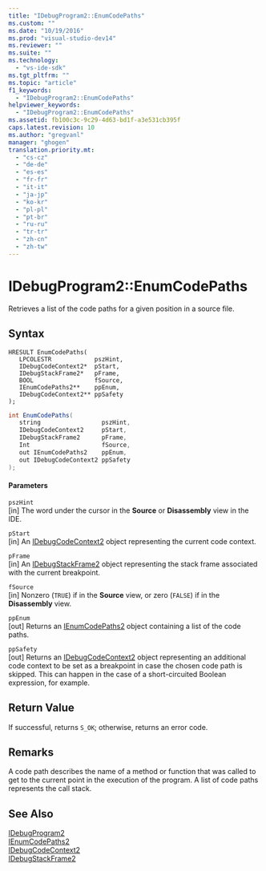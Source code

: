 ```yaml
---
title: "IDebugProgram2::EnumCodePaths"
ms.custom: ""
ms.date: "10/19/2016"
ms.prod: "visual-studio-dev14"
ms.reviewer: ""
ms.suite: ""
ms.technology: 
  - "vs-ide-sdk"
ms.tgt_pltfrm: ""
ms.topic: "article"
f1_keywords: 
  - "IDebugProgram2::EnumCodePaths"
helpviewer_keywords: 
  - "IDebugProgram2::EnumCodePaths"
ms.assetid: fb100c3c-9c29-4d63-bd1f-a3e531cb395f
caps.latest.revision: 10
ms.author: "gregvanl"
manager: "ghogen"
translation.priority.mt: 
  - "cs-cz"
  - "de-de"
  - "es-es"
  - "fr-fr"
  - "it-it"
  - "ja-jp"
  - "ko-kr"
  - "pl-pl"
  - "pt-br"
  - "ru-ru"
  - "tr-tr"
  - "zh-cn"
  - "zh-tw"
---
```

# IDebugProgram2::EnumCodePaths
Retrieves a list of the code paths for a given position in a source file.  
  
## Syntax  
  
```cpp#  
HRESULT EnumCodePaths(   
   LPCOLESTR            pszHint,  
   IDebugCodeContext2*  pStart,  
   IDebugStackFrame2*   pFrame,  
   BOOL                 fSource,  
   IEnumCodePaths2**    ppEnum,  
   IDebugCodeContext2** ppSafety  
);  
```  
  
```c#  
int EnumCodePaths(   
   string                 pszHint,  
   IDebugCodeContext2     pStart,  
   IDebugStackFrame2      pFrame,  
   Int                    fSource,  
   out IEnumCodePaths2    ppEnum,  
   out IDebugCodeContext2 ppSafety  
);  
```  
  
#### Parameters  
 `pszHint`  
 [in] The word under the cursor in the **Source** or **Disassembly** view in the IDE.  
  
 `pStart`  
 [in] An [IDebugCodeContext2](../../../extensibility/debugger/reference/idebugcodecontext2.md) object representing the current code context.  
  
 `pFrame`  
 [in] An [IDebugStackFrame2](../../../extensibility/debugger/reference/idebugstackframe2.md) object representing the stack frame associated with the current breakpoint.  
  
 `fSource`  
 [in] Nonzero (`TRUE`) if in the **Source** view, or zero (`FALSE`) if in the **Disassembly** view.  
  
 `ppEnum`  
 [out] Returns an [IEnumCodePaths2](../../../extensibility/debugger/reference/ienumcodepaths2.md) object containing a list of the code paths.  
  
 `ppSafety`  
 [out] Returns an [IDebugCodeContext2](../../../extensibility/debugger/reference/idebugcodecontext2.md) object representing an additional code context to be set as a breakpoint in case the chosen code path is skipped. This can happen in the case of a short-circuited Boolean expression, for example.  
  
## Return Value  
 If successful, returns `S_OK`; otherwise, returns an error code.  
  
## Remarks  
 A code path describes the name of a method or function that was called to get to the current point in the execution of the program. A list of code paths represents the call stack.  
  
## See Also  
 [IDebugProgram2](../../../extensibility/debugger/reference/idebugprogram2.md)   
 [IEnumCodePaths2](../../../extensibility/debugger/reference/ienumcodepaths2.md)   
 [IDebugCodeContext2](../../../extensibility/debugger/reference/idebugcodecontext2.md)   
 [IDebugStackFrame2](../../../extensibility/debugger/reference/idebugstackframe2.md)